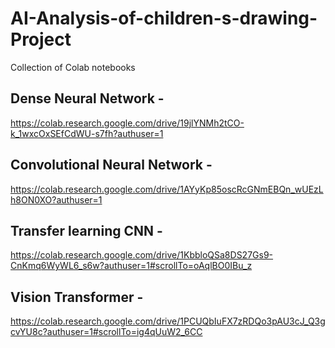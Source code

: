 # AI-Analysis-of-children-s-drawing-Project
Collection of Colab notebooks

## Dense Neural Network -
https://colab.research.google.com/drive/19jlYNMh2tCO-k_1wxcOxSEfCdWU-s7fh?authuser=1

## Convolutional Neural Network - 
https://colab.research.google.com/drive/1AYyKp85oscRcGNmEBQn_wUEzLh8ON0XO?authuser=1

## Transfer learning CNN - 
https://colab.research.google.com/drive/1KbbloQSa8DS27Gs9-CnKmq6WyWL6_s6w?authuser=1#scrollTo=oAqlBO0IBu_z

## Vision Transformer - 
https://colab.research.google.com/drive/1PCUQbIuFX7zRDQo3pAU3cJ_Q3gcvYU8c?authuser=1#scrollTo=ig4qUuW2_6CC
